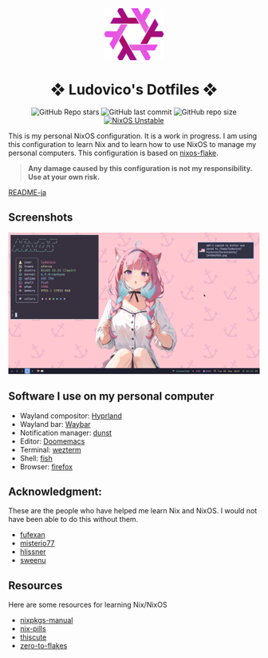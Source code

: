 <div align="center">

<img alt="NixOS" src="assets/nix-snowflake.svg" width="120px"/>

# ❖ Ludovico's Dotfiles ❖

![GitHub Repo stars](https://img.shields.io/github/stars/ludovicopiero/dotfiles?style=for-the-badge&labelColor=1B2330&color=ef65ea)
![GitHub last commit](https://img.shields.io/github/last-commit/ludovicopiero/dotfiles?style=for-the-badge&labelColor=1B2330&color=ef65ea)
![GitHub repo size](https://img.shields.io/github/repo-size/ludovicopiero/dotfiles?style=for-the-badge&labelColor=1B2330&color=ef65ea)
[![NixOS Unstable](https://img.shields.io/badge/NixOS-unstable-blue.svg?style=for-the-badge&labelColor=1B2330&logo=NixOS&logoColor=white&color=ef65ea)](https://nixos.org)

</div>

This is my personal NixOS configuration. It is a work in progress. I am using this configuration to learn Nix and to learn how to use NixOS to manage my personal computers. This configuration is based on [nixos-flake](https://github.com/srid/nixos-flake).

> **Any damage caused by this configuration is not my responsibility. Use at your own risk.**

[README-ja](README-ja.md)

## **Screenshots**

![Screenshot](assets/ss.png)

## **Software I use on my personal computer**

- Wayland compositor: [Hyprland](https://hyprland.org)
- Wayland bar: [Waybar](https://github.com/Alexays/Waybar)
- Notification manager: [dunst](https://dunst-project.org)
- Editor: [Doomemacs](https://github.com/doomemacs/doomemacs)
- Terminal: [wezterm](https://github.com/wez/wezterm)
- Shell: [fish](https://fishshell.com)
- Browser: [firefox](https://www.mozilla.org/en-US/firefox)

## **Acknowledgment:**

These are the people who have helped me learn Nix and NixOS. I would not have been able to do this without them.

- [fufexan](https://github.com/fufexan)
- [misterio77](https://github.com/misterio77)
- [hlissner](https://github.com/hlissner)
- [sweenu](https://github.com/sweenu)

## **Resources**

Here are some resources for learning Nix/NixOS

- [nixpkgs-manual](https://nixos.org/manual/nixpkgs/stable/)
- [nix-pills](https://nixos.org/guides/nix-pills/)
- [thiscute](https://nixos-and-flakes.thiscute.world/preface)
- [zero-to-flakes](https://zero-to-flakes.com/)
